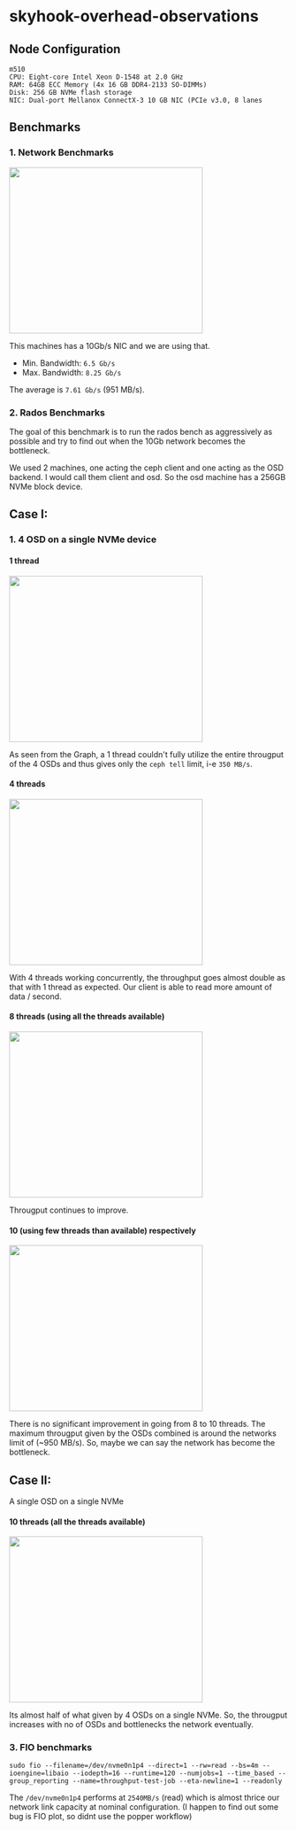 # skyhook-overhead-observations

## Node Configuration
```
m510
CPU: Eight-core Intel Xeon D-1548 at 2.0 GHz
RAM: 64GB ECC Memory (4x 16 GB DDR4-2133 SO-DIMMs)
Disk: 256 GB NVMe flash storage
NIC: Dual-port Mellanox ConnectX-3 10 GB NIC (PCIe v3.0, 8 lanes
```

## Benchmarks

### 1. Network Benchmarks
<img height="300" width="350" src="https://user-images.githubusercontent.com/33978990/89516252-d47ad300-d7f5-11ea-90d0-d1f3e794356e.png"/>

This machines has a 10Gb/s NIC and we are using that.

* Min. Bandwidth: `6.5 Gb/s`
* Max. Bandwidth: `8.25 Gb/s`

The average is `7.61 Gb/s` (951 MB/s).

### 2. Rados Benchmarks

The goal of this benchmark is to run the rados bench as aggressively as possible and try to find out when the 10Gb network becomes the bottleneck.

We used 2 machines, one acting the ceph client and one acting as the OSD backend. I would call them client and osd. So the osd machine has a 256GB NVMe block device.

## Case I:

### 1. 4 OSD on a single NVMe device

#### 1 thread
<img height="300" width="350" src="https://user-images.githubusercontent.com/33978990/89557300-35bf9800-d830-11ea-8ed4-48f95296558d.png"/>

As seen from the Graph, a 1 thread couldn't fully utilize the entire througput of the 4 OSDs and thus gives only the `ceph tell` limit, i-e `350 MB/s`.

#### 4 threads
<img height="300" width="350" src="https://user-images.githubusercontent.com/33978990/89557605-af578600-d830-11ea-9709-1a1d27af7e2e.png"/>

With 4 threads working concurrently, the throughput goes almost double as that with 1 thread as expected. Our client is able to read more amount of data / second.

#### 8 threads (using all the threads available)
<img height="300" width="350" src="https://user-images.githubusercontent.com/33978990/89557838-0fe6c300-d831-11ea-8069-04ca61ddb383.png"/>

Througput continues to improve.

#### 10 (using few threads than available) respectively
<img height="300" width="350" src="https://user-images.githubusercontent.com/33978990/89563799-a7501400-d839-11ea-8355-7f49389a6fe9.png"/>

There is no significant improvement in going from 8 to 10 threads. 
The maximum througput given by the OSDs combined is around the networks limit of (~950 MB/s). 
So, maybe we can say the network has become the bottleneck.

## Case II:

A single OSD on a single NVMe

#### 10 threads (all the threads available)
<img height="300" width="350" src="https://user-images.githubusercontent.com/33978990/89565891-d916aa00-d83c-11ea-8ce2-4bcaaaff643e.png"/>

Its almost half of what given by 4 OSDs on a single NVMe. So, the througput increases with no of OSDs and bottlenecks the network eventually.


### 3. FIO benchmarks
```
sudo fio --filename=/dev/nvme0n1p4 --direct=1 --rw=read --bs=4m --ioengine=libaio --iodepth=16 --runtime=120 --numjobs=1 --time_based --group_reporting --name=throughput-test-job --eta-newline=1 --readonly
```

The `/dev/nvme0n1p4` performs at `2540MB/s` (read) which is almost thrice our network link capacity at nominal configuration. (I happen to find out some bug is FIO plot, so didnt use the popper workflow)
